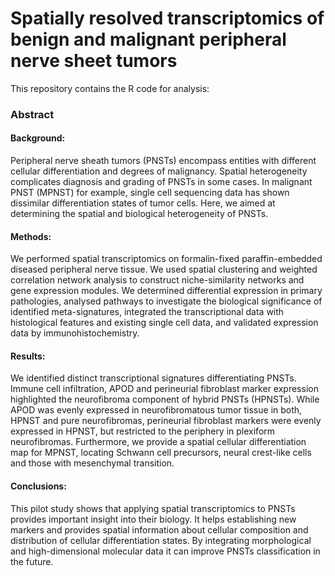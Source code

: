 # Spatially resolved transcriptomics of benign and malignant peripheral nerve sheet tumors

This repository contains the R code for analysis:

### Abstract
#### Background: 
Peripheral nerve sheath tumors (PNSTs) encompass entities with different cellular differentiation and degrees of malignancy. Spatial heterogeneity complicates diagnosis and grading of PNSTs in some cases. In malignant PNST (MPNST) for example, single cell sequencing data has shown dissimilar differentiation states of tumor cells. Here, we aimed at determining the spatial and biological heterogeneity of PNSTs.

#### Methods: 
We performed spatial transcriptomics on formalin-fixed paraffin-embedded diseased peripheral nerve tissue. We used spatial clustering and weighted correlation network analysis to construct niche-similarity networks and gene expression modules. We determined differential expression in primary pathologies, analysed pathways to investigate the biological significance of identified meta-signatures, integrated the transcriptional data with histological features and existing single cell data, and validated expression data by immunohistochemistry.

#### Results: 
We identified distinct transcriptional signatures differentiating PNSTs. Immune cell infiltration, APOD and perineurial fibroblast marker expression highlighted the neurofibroma component of hybrid PNSTs (HPNSTs). While APOD was evenly expressed in neurofibromatous tumor tissue in both, HPNST and pure neurofibromas, perineurial fibroblast markers were evenly expressed in HPNST, but restricted to the periphery in plexiform neurofibromas. Furthermore, we provide a spatial cellular differentiation map for MPNST, locating Schwann cell precursors, neural crest-like cells and those with mesenchymal transition.

#### Conclusions: 
This pilot study shows that applying spatial transcriptomics to PNSTs provides important insight into their biology. It helps establishing new markers and provides spatial information about cellular composition and distribution of cellular differentiation states. By integrating morphological and high-dimensional molecular data it can improve PNSTs classification in the future.
